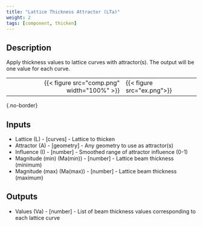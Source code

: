 ```yaml
---
title: "Lattice Thickness Attractor (LTa)"
weight: 2
tags: [component, thicken]
---
```


## Description

Apply thickness values to lattice curves with attractor(s). The output will be one value for each curve.

| | |
| ---: | :--- |
|{{< figure src="comp.png" width="100%" >}} |{{< figure src="ex.png">}} |
{.no-border}

## Inputs

- Lattice (L) - [curves] - Lattice to thicken
- Attractor (A) - [geometry] - Any geometry to use as attractor(s)
- Influence (I) - [number] - Smoothed range of attractor influence (0-1)
- Magnitude (min) (Ma(min)) - [number] - Lattice beam thickness (minimum)
- Magnitude (max) (Ma(max)) - [number] - Lattice beam thickness (maximum)

## Outputs

- Values (Va) - [number] - List of beam thickness values corresponding to each lattice curve